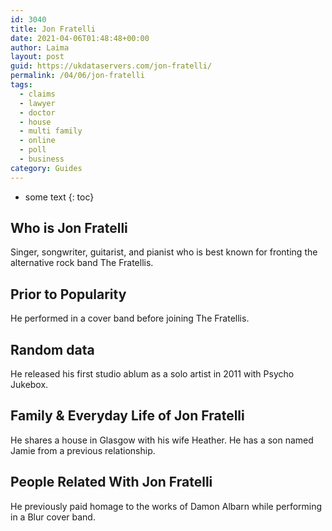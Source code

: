 ```yaml
---
id: 3040
title: Jon Fratelli
date: 2021-04-06T01:48:48+00:00
author: Laima
layout: post
guid: https://ukdataservers.com/jon-fratelli/
permalink: /04/06/jon-fratelli
tags:
  - claims
  - lawyer
  - doctor
  - house
  - multi family
  - online
  - poll
  - business
category: Guides
---
```


* some text
{: toc}


## Who is Jon Fratelli
                  
                  
                  
Singer, songwriter, guitarist, and pianist who is best known for fronting the alternative rock band The Fratellis.
                  
              
            
              
            
                
                
                
## Prior to Popularity
                  
                  
                  
He performed in a cover band before joining The Fratellis.
                  
              
            
              
            
                
                
                
## Random data
                  
                  
                  
He released his first studio ablum as a solo artist in 2011 with Psycho Jukebox.
                  
              
            
              
            
                
                
                
## Family & Everyday Life of Jon Fratelli
                  
                  
                  
He shares a house in Glasgow with his wife Heather. He has a son named Jamie from a previous relationship.
                  
              
            
              
            
                
                
                
## People Related With Jon Fratelli
                  
                  
                  
He previously paid homage to the works of Damon Albarn while performing in a Blur cover band.
                  
              
            
              
            
                
              
            
              
              
            
            
              
            
          
          
          